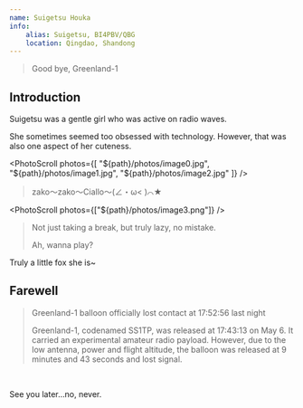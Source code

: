 ```yaml
---
name: Suigetsu Houka
info:
    alias: Suigetsu, BI4PBV/QBG
    location: Qingdao, Shandong
---
```


> Good bye, Greenland-1

## Introduction

Suigetsu was a gentle girl who was active on radio waves.

She sometimes seemed too obsessed with technology. However, that was also one aspect of her cuteness.

<PhotoScroll photos={[
    "${path}/photos/image0.jpg",
    "${path}/photos/image1.jpg",
    "${path}/photos/image2.jpg"
]} />

> zako～zako～Ciallo～(∠・ω< )⌒★

<PhotoScroll photos={["${path}/photos/image3.png"]} />

> Not just taking a break, but truly lazy, no mistake.
>
> Ah, wanna play?

Truly a little fox she is~

## Farewell

> Greenland-1 balloon officially lost contact at 17:52:56 last night
>
> Greenland-1, codenamed SS1TP, was released at 17:43:13 on May 6. It carried an experimental amateur radio payload. However, due to the low antenna, power and flight altitude, the balloon was released at 9 minutes and 43 seconds and lost signal.

<br />

<BlurBlock>See you later…no, never.</BlurBlock>
